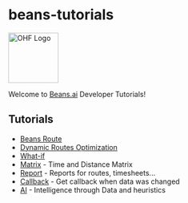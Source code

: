 # beans-tutorials
<img src="https://www.beans.ai/assets/consumerapp-with-name-white.png" alt="OHF Logo" style="height: 100px; width:100px;"/>

Welcome to [Beans.ai](https://www.beans.ai) Developer Tutorials!


## Tutorials

- [Beans Route](https://github.com/beansai/beans-tutorials/tree/main/beans-route)
- [Dynamic Routes Optimization](https://github.com/beansai/beans-tutorials/tree/main/dynamic-routes-optimization)
- [What-if](https://github.com/beansai/beans-tutorials/tree/main/what-if)
- [Matrix](/matrix) - Time and Distance Matrix
- [Report](/report) - Reports for routes, timesheets...
- [Callback](/callback) - Get callback when data was changed
- [AI](/intelligence) - Intelligence through Data and heuristics